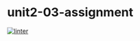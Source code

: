 # unit2-03-assignment
[![linter](https://github.com/haninhasan22/unit2-03-assignment/workflows/linter/badge.svg)](https://github.com/marketplace/actions/super-linter)
